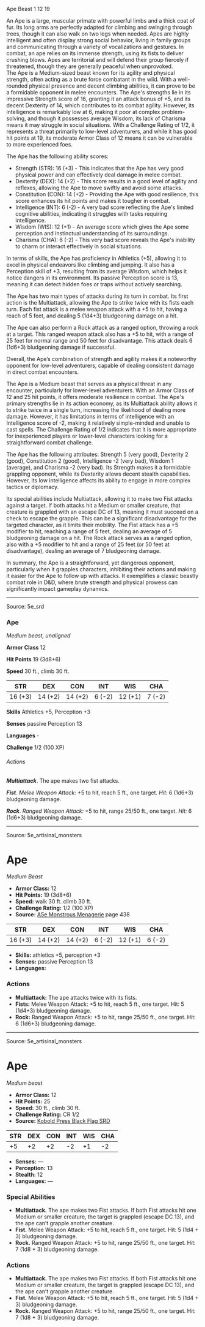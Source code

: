 <MonsterName/>Ape</MonsterName>
<CreatureType/>Beast</CreatureType>
<CR/>1</CR>
<AC/>12</AC>
<HP/>19</HP>
<summary>An Ape is a large, muscular primate with powerful limbs and a thick coat of fur. Its long arms are perfectly adapted for climbing and swinging through trees, though it can also walk on two legs when needed. Apes are highly intelligent and often display strong social behavior, living in family groups and communicating through a variety of vocalizations and gestures. In combat, an ape relies on its immense strength, using its fists to deliver crushing blows. Apes are territorial and will defend their group fiercely if threatened, though they are generally peaceful when unprovoked.</summary>

<summary>The Ape is a Medium-sized beast known for its agility and physical strength, often acting as a brute force combatant in the wild. With a well-rounded physical presence and decent climbing abilities, it can prove to be a formidable opponent in melee encounters. The Ape's strengths lie in its impressive Strength score of 16, granting it an attack bonus of +5, and its decent Dexterity of 14, which contributes to its combat agility. However, its intelligence is remarkably low at 6, making it poor at complex problem-solving, and though it possesses average Wisdom, its lack of Charisma means it may struggle in social situations. With a Challenge Rating of 1/2, it represents a threat primarily to low-level adventurers, and while it has good hit points at 19, its moderate Armor Class of 12 means it can be vulnerable to more experienced foes.</summary>

<detail>

The Ape has the following ability scores: 
- Strength (STR): 16 (+3) - This indicates that the Ape has very good physical power and can effectively deal damage in melee combat.
- Dexterity (DEX): 14 (+2) - This score results in a good level of agility and reflexes, allowing the Ape to move swiftly and avoid some attacks.
- Constitution (CON): 14 (+2) - Providing the Ape with good resilience, this score enhances its hit points and makes it tougher in combat.
- Intelligence (INT): 6 (-2) - A very bad score reflecting the Ape's limited cognitive abilities, indicating it struggles with tasks requiring intelligence.
- Wisdom (WIS): 12 (+1) - An average score which gives the Ape some perception and instinctual understanding of its surroundings.
- Charisma (CHA): 6 (-2) - This very bad score reveals the Ape's inability to charm or interact effectively in social situations.

In terms of skills, the Ape has proficiency in Athletics (+5), allowing it to excel in physical endeavors like climbing and jumping. It also has a Perception skill of +3, resulting from its average Wisdom, which helps it notice dangers in its environment. Its passive Perception score is 13, meaning it can detect hidden foes or traps without actively searching.

The Ape has two main types of attacks during its turn in combat. Its first action is the Multiattack, allowing the Ape to strike twice with its fists each turn. Each fist attack is a melee weapon attack with a +5 to hit, having a reach of 5 feet, and dealing 5 (1d4+3) bludgeoning damage on a hit.

The Ape can also perform a Rock attack as a ranged option, throwing a rock at a target. This ranged weapon attack also has a +5 to hit, with a range of 25 feet for normal range and 50 feet for disadvantage. This attack deals 6 (1d6+3) bludgeoning damage if successful. 

Overall, the Ape’s combination of strength and agility makes it a noteworthy opponent for low-level adventurers, capable of dealing consistent damage in direct combat encounters.

The Ape is a Medium beast that serves as a physical threat in any encounter, particularly for lower-level adventurers. With an Armor Class of 12 and 25 hit points, it offers moderate resilience in combat. The Ape's primary strengths lie in its action economy, as its Multiattack ability allows it to strike twice in a single turn, increasing the likelihood of dealing more damage. However, it has limitations in terms of intelligence with an Intelligence score of -2, making it relatively simple-minded and unable to cast spells. The Challenge Rating of 1/2 indicates that it is more appropriate for inexperienced players or lower-level characters looking for a straightforward combat challenge. 

The Ape has the following attributes: Strength 5 (very good), Dexterity 2 (good), Constitution 2 (good), Intelligence -2 (very bad), Wisdom 1 (average), and Charisma -2 (very bad). Its Strength makes it a formidable grappling opponent, while its Dexterity allows decent stealth capabilities. However, its low intelligence affects its ability to engage in more complex tactics or diplomacy.

Its special abilities include Multiattack, allowing it to make two Fist attacks against a target. If both attacks hit a Medium or smaller creature, that creature is grappled with an escape DC of 13, meaning it must succeed on a check to escape the grapple. This can be a significant disadvantage for the targeted character, as it limits their mobility. The Fist attack has a +5 modifier to hit, reaching a range of 5 feet, dealing an average of 5 bludgeoning damage on a hit. The Rock attack serves as a ranged option, also with a +5 modifier to hit and a range of 25 feet (or 50 feet at disadvantage), dealing an average of 7 bludgeoning damage. 

In summary, the Ape is a straightforward, yet dangerous opponent, particularly when it grapples characters, inhibiting their actions and making it easier for the Ape to follow up with attacks. It exemplifies a classic beastly combat role in D&D, where brute strength and physical prowess can significantly impact gameplay dynamics.</detail>



---

Source: 5e_srd

### Ape

*Medium beast, unaligned*

**Armor Class** 12

**Hit Points** 19 (3d8+6)

**Speed** 30 ft., climb 30 ft.

| STR     | DEX     | CON     | INT    | WIS     | CHA    |
|---------|---------|---------|--------|---------|--------|
| 16 (+3) | 14 (+2) | 14 (+2) | 6 (-2) | 12 (+1) | 7 (-2) |

**Skills** Athletics +5, Perception +3

**Senses** passive Perception 13

**Languages** -

**Challenge** 1/2 (100 XP)

###### Actions

***Multiattack***. The ape makes two fist attacks.

***Fist***. *Melee Weapon Attack:* +5 to hit, reach 5 ft., one target. *Hit:* 6 (1d6+3) bludgeoning damage.

***Rock***. *Ranged Weapon Attack:* +5 to hit, range 25/50 ft., one target. *Hit:* 6 (1d6+3) bludgeoning damage.



---

Source: 5e_artisinal_monsters

# Ape

*Medium* *Beast*

- **Armor Class:** 12
- **Hit Points:** 19 (3d8+6)
- **Speed:** walk 30 ft. climb 30 ft.
- **Challenge Rating:** 1/2 (100 XP)
- **Source:** [A5e Monstrous Menagerie](https://enpublishingrpg.com/products/level-up-monstrous-menagerie-a5e) page 438

| STR | DEX | CON | INT | WIS | CHA |
| --- | --- | --- | --- | --- | --- |
| 16 (+3) | 14 (+2) | 14 (+2) | 6 (-2) | 12 (+1) | 6 (-2) |

- **Skills:** athletics +5, perception +3
- **Senses:** passive Perception 13
- **Languages:** 

### Actions

- **Multiattack:** The ape attacks twice with its fists.
- **Fists:** Melee Weapon Attack: +5 to hit, reach 5 ft., one target. Hit: 5 (1d4+3) bludgeoning damage.
- **Rock:** Ranged Weapon Attack: +5 to hit, range 25/50 ft., one target. Hit: 6 (1d6+3) bludgeoning damage.






---

Source: 5e_artisinal_monsters

# Ape

*Medium beast*

- **Armor Class:** 12
- **Hit Points:** 25
- **Speed:** 30 ft., climb 30 ft.
- **Challenge Rating:** CR 1/2
- **Source:** [Kobold Press Black Flag SRD](https://koboldpress.com/black-flag-roleplaying/)

| STR | DEX | CON | INT | WIS | CHA |
| --- | --- | --- | --- | --- | --- |
| +5 | +2 | +2 | -2 | +1 | -2 |

- **Senses:** —
- **Perception:** 13
- **Stealth:** 12
- **Languages:** —

### Special Abilities

- **Multiattack.** The ape makes two Fist attacks. If both Fist attacks hit one Medium or smaller creature, the target is grappled (escape DC 13), and the ape can’t grapple another creature.
- **Fist.** Melee Weapon Attack: +5 to hit, reach 5 ft., one target. Hit: 5 (1d4 + 3) bludgeoning damage.
- **Rock.** Ranged Weapon Attack: +5 to hit, range 25/50 ft., one target. Hit: 7 (1d8 + 3) bludgeoning damage.

### Actions

- **Multiattack.** The ape makes two Fist attacks. If both Fist attacks hit one Medium or smaller creature, the target is grappled (escape DC 13), and the ape can’t grapple another creature.
- **Fist.** Melee Weapon Attack: +5 to hit, reach 5 ft., one target. Hit: 5 (1d4 + 3) bludgeoning damage.
- **Rock.** Ranged Weapon Attack: +5 to hit, range 25/50 ft., one target. Hit: 7 (1d8 + 3) bludgeoning damage.



